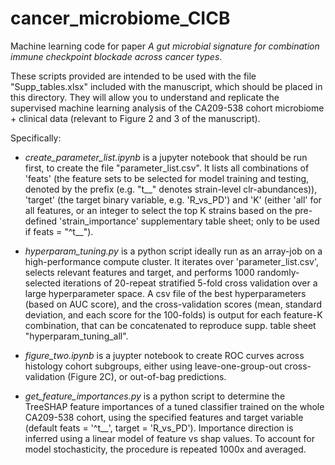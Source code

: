 # cancer_microbiome_CICB

Machine learning code for paper *A gut microbial signature for combination immune checkpoint blockade across cancer types*.

These scripts provided are intended to be used with the file "Supp_tables.xlsx" included with the manuscript, which should be placed in this directory. They will allow you to understand and replicate the supervised machine learning analysis of the CA209-538 cohort microbiome + clinical data (relevant to Figure 2 and 3 of the manuscript).

Specifically:
- *create_parameter_list.ipynb* is a jupyter notebook that should be run first, to create the file "parameter_list.csv". It lists all combinations of 'feats' (the feature sets to be selected for model training and testing, denoted by the prefix (e.g. "t__" denotes strain-level clr-abundances)), 'target' (the target binary variable, e.g. 'R_vs_PD') and 'K' (either 'all' for all features, or an integer to select the top K strains based on the pre-defined 'strain_importance' supplementary table sheet; only to be used if feats = "^t__").

- *hyperparam_tuning.py* is a python script ideally run as an array-job on a high-performance compute cluster. It iterates over 'parameter_list.csv', selects relevant features and target, and performs 1000 randomly-selected iterations of 20-repeat stratified 5-fold cross validation over a large hyperparameter space. A csv file of the best hyperparameters (based on AUC score), and the cross-validation scores (mean, standard deviation, and each score for the 100-folds) is output for each feature-K combination, that can be concatenated to reproduce supp. table sheet "hyperparam_tuning_all".

- *figure_two.ipynb* is a juypter notebook to create ROC curves across histology cohort subgroups, either using leave-one-group-out cross-validation (Figure 2C), or out-of-bag predictions.

- *get_feature_importances.py* is a python script to determine the TreeSHAP feature importances of a tuned classifier trained on the whole CA209-538 cohort, using the specified features and target variable (default feats = '^t__', target = 'R_vs_PD'). Importance direction is inferred using a linear model of feature vs shap values. To account for model stochasticity, the procedure is repeated 1000x and averaged.
